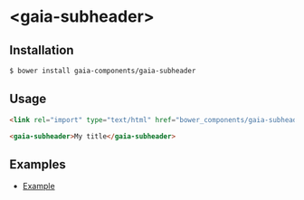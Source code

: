 # &lt;gaia-subheader&gt;

## Installation

```bash
$ bower install gaia-components/gaia-subheader
```

## Usage

```html
<link rel="import" type="text/html" href="bower_components/gaia-subheader.html">
```

```html
<gaia-subheader>My title</gaia-subheader>
```

## Examples

- [Example](http://gaia-components.github.io/gaia-subheader/examples/)
